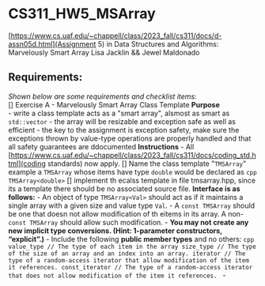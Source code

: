 # CS311_HW5_MSArray
 [https://www.cs.uaf.edu/~chappell/class/2023_fall/cs311/docs/d-assn05d.html](Assignment 5) in Data Structures and Algorithms: Marvelously Smart Array
 Lisa Jacklin && Jewel Maldonado

## Requirements:  
*Shown below are some requirements and checklist items:*  
[] Exercise A - Marvelously Smart Array Class Template
    **Purpose**  
    - write a class template acts as a "smart array", alsmost as smart as `std::vector`
    - the array will be resizable and exception safe as well as efficient
    - the key to the assignment is exception safety, make sure the exceptions thrown by value-type operations are properly handled and that all safety guarantees are ddocumented
    **Instructions**
    - All [https://www.cs.uaf.edu/~chappell/class/2023_fall/cs311/docs/coding_std.html](coding standards) now apply.
    [] Name the class template "`TMSArray`" example a `TMSArray` whose items have type `double` would be declared as 
    ```cpp
    TMSArray<double>```
    [] implement th ecalss template in file tmsarray.hpp, since its a template there should be no associated source file.
    **Interface is as follows:**
    - An object of type `TMSArray<Val>` should act as if it maintains a single array with a given size and value type `Val`.
    - A `const TMSArray` should be one that doesn not allow modification of th eitems in its array. A non-`const TMSArray` should allow such modification.
    - **You may not create any new implicit type conversions. (Hint: 1-parameter constructors, “explicit”.)**
    - Include the following **public member types** and no others:
    ```cpp
    value_type // The type of each item in the array
    size_type // The type of the size of an array and an index into an array.
    iterator // The type of a random-access iterator that allow modification of the item it references.
    const_iterator // The type of a random-access iterator that does not allow modification of the item it references.
    ```
    - 
